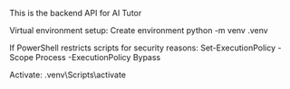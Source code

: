 This is the backend API for AI Tutor

Virtual environment setup:
Create environment
python -m venv .venv

If PowerShell restricts scripts for security reasons:
Set-ExecutionPolicy -Scope Process -ExecutionPolicy Bypass

Activate:
.venv\Scripts\activate

